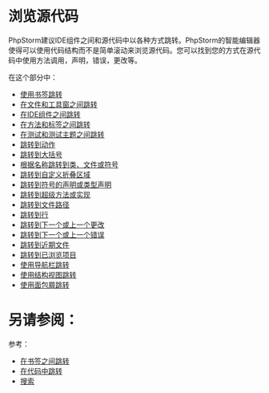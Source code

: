 # 浏览源代码


PhpStorm建议IDE组件之间和源代码中以各种方式跳转。PhpStorm的智能编辑器使得可以使用代码结构而不是简单滚动来浏览源代码。您可以找到您的方式在源代码中使用方法调用，声明，错误，更改等。

在这个部分中：

* [使用书签跳转](/如何使用/常规指南/浏览源代码/使用书签跳转/README.md)
* [在文件和工具窗之间跳转](/如何使用/常规指南/浏览源代码/在文件和工具窗之间跳转.md)
* [在IDE组件之间跳转](/如何使用/常规指南/浏览源代码/在IDE组件之间跳转.md)
* [在方法和标签之间跳转](/如何使用/常规指南/浏览源代码/在方法和标签之间跳转.md)
* [在测试和测试主题之间跳转](/如何使用/常规指南/浏览源代码/在测试和测试主题之间跳转.md)
* [跳转到动作](/如何使用/常规指南/浏览源代码/跳转到动作.md)
* [跳转到大括号](/如何使用/常规指南/浏览源代码/跳转到大括号.md)
* [根据名称跳转到类、文件或符号](/如何使用/常规指南/浏览源代码/根据名称跳转到类、文件或符号.md)
* [跳转到自定义折叠区域](/如何使用/常规指南/浏览源代码/跳转到自定义折叠区域.md)
* [跳转到符号的声明或类型声明](/如何使用/常规指南/浏览源代码/跳转到符号的声明或类型声明.md)
* [跳转到超级方法或实现](/如何使用/常规指南/浏览源代码/跳转到超级方法或实现.md)
* [跳转到文件路径](/如何使用/常规指南/浏览源代码/跳转到文件路径.md)
* [跳转到行](/如何使用/常规指南/浏览源代码/跳转到行.md)
* [跳转到下一个或上一个更改](/如何使用/常规指南/浏览源代码/跳转到下一个或上一个更改.md)
* [跳转到下一个或上一个错误](/如何使用/常规指南/浏览源代码/跳转到下一个或上一个错误.md)
* [跳转到近期文件](/如何使用/常规指南/浏览源代码/跳转到近期文件.md)
* [跳转到已浏览项目](/如何使用/常规指南/浏览源代码/跳转到已浏览项目.md)
* [使用导航栏跳转](/如何使用/常规指南/浏览源代码/使用导航栏跳转.md)
* [使用结构视图跳转](/如何使用/常规指南/浏览源代码/使用结构视图跳转.md)
* [使用面包屑跳转](/如何使用/常规指南/浏览源代码/使用面包屑跳转.md)



# 另请参阅：

参考：

* [在书签之间跳转](/参考/快捷键和鼠标参考/快捷键分类/在书签之间跳转.md)
* [在代码中跳转](/参考/快捷键和鼠标参考/快捷键分类/在代码中跳转.md)
* [搜索](/参考/快捷键和鼠标参考/快捷键分类/搜索.md)